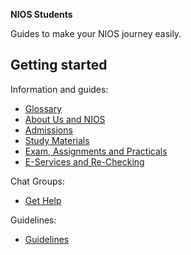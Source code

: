 <strong>NIOS Students</strong>

Guides to make your NIOS journey easily. 

## Getting started
Information and guides:
- [Glossary](/wiki/Glossary)
- [About Us and NIOS](/wiki/About)
- [Admissions](/wiki/Admissions)
- [Study Materials](/wiki/Study-Materials)
- [Exam, Assignments and Practicals](/wiki/Exams-Assignments)
- [E-Services and Re-Checking](/wiki/EServices)

Chat Groups:
- [Get Help](/wiki/Get_Help)

Guidelines:
- [Guidelines](/wiki/Guidelines)
